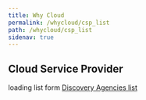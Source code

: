 ```yaml
---
title: Why Cloud
permalink: /whycloud/csp_list
path: /whycloud/csp_list
sidenav: true
---
```


## Cloud Service Provider

<div>
  <span> loading list form
    <a href="https://api.gsa.gov/acquisition/discovery/v2/agencies/"> Discovery Agencies list </a>
  </span>
  <CspListPage></CspListPage>
</div>